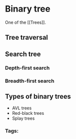 # Binary tree 

One of the [[Trees]]. 

## Tree traversal 
## Search tree
### Depth-first search 
### Breadth-first search 
## Types of binary trees 
- AVL trees 
- Red-black trees 
- Splay trees 


### Tags: 
